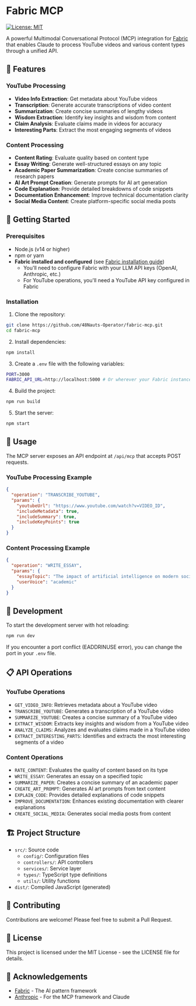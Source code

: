 # Fabric MCP

[![License: MIT](https://img.shields.io/badge/License-MIT-blue.svg)](https://opensource.org/licenses/MIT)

A powerful Multimodal Conversational Protocol (MCP) integration for [Fabric](https://github.com/danielmiessler/fabric) that enables Claude to process YouTube videos and various content types through a unified API.

## 🌟 Features

### YouTube Processing
- **Video Info Extraction**: Get metadata about YouTube videos
- **Transcription**: Generate accurate transcriptions of video content
- **Summarization**: Create concise summaries of lengthy videos
- **Wisdom Extraction**: Identify key insights and wisdom from content
- **Claim Analysis**: Evaluate claims made in videos for accuracy
- **Interesting Parts**: Extract the most engaging segments of videos

### Content Processing
- **Content Rating**: Evaluate quality based on content type
- **Essay Writing**: Generate well-structured essays on any topic
- **Academic Paper Summarization**: Create concise summaries of research papers
- **AI Art Prompt Creation**: Generate prompts for AI art generation
- **Code Explanation**: Provide detailed breakdowns of code snippets
- **Documentation Enhancement**: Improve technical documentation clarity
- **Social Media Content**: Create platform-specific social media posts

## 🚀 Getting Started

### Prerequisites
- Node.js (v14 or higher)
- npm or yarn
- **Fabric installed and configured** (see [Fabric installation guide](https://github.com/danielmiessler/fabric))
  - You'll need to configure Fabric with your LLM API keys (OpenAI, Anthropic, etc.)
  - For YouTube operations, you'll need a YouTube API key configured in Fabric

### Installation

1. Clone the repository:

```bash
git clone https://github.com/48Nauts-Operator/fabric-mcp.git
cd fabric-mcp
```

2. Install dependencies:

```bash
npm install
```

3. Create a `.env` file with the following variables:

```bash
PORT=3000
FABRIC_API_URL=http://localhost:5000 # Or wherever your Fabric instance is running
```

4. Build the project:

```bash
npm run build
```

5. Start the server:

```bash
npm start
```

## 📖 Usage

The MCP server exposes an API endpoint at `/api/mcp` that accepts POST requests.

### YouTube Processing Example

```json
{
  "operation": "TRANSCRIBE_YOUTUBE",
  "params": {
    "youtubeUrl": "https://www.youtube.com/watch?v=VIDEO_ID",
    "includeMetadata": true,
    "includeSummary": true,
    "includeKeyPoints": true
  }
}
```

### Content Processing Example

```json
{
  "operation": "WRITE_ESSAY",
  "params": {
    "essayTopic": "The impact of artificial intelligence on modern society",
    "userVoice": "academic"
  }
}
```

## 🔧 Development

To start the development server with hot reloading:

```bash
npm run dev
```

If you encounter a port conflict (EADDRINUSE error), you can change the port in your `.env` file.

## 📋 API Operations

### YouTube Operations
- `GET_VIDEO_INFO`: Retrieves metadata about a YouTube video
- `TRANSCRIBE_YOUTUBE`: Generates a transcription of a YouTube video
- `SUMMARIZE_YOUTUBE`: Creates a concise summary of a YouTube video
- `EXTRACT_WISDOM`: Extracts key insights and wisdom from a YouTube video
- `ANALYZE_CLAIMS`: Analyzes and evaluates claims made in a YouTube video
- `EXTRACT_INTERESTING_PARTS`: Identifies and extracts the most interesting segments of a video

### Content Operations
- `RATE_CONTENT`: Evaluates the quality of content based on its type
- `WRITE_ESSAY`: Generates an essay on a specified topic
- `SUMMARIZE_PAPER`: Creates a concise summary of an academic paper
- `CREATE_ART_PROMPT`: Generates AI art prompts from text content
- `EXPLAIN_CODE`: Provides detailed explanations of code snippets
- `IMPROVE_DOCUMENTATION`: Enhances existing documentation with clearer explanations
- `CREATE_SOCIAL_MEDIA`: Generates social media posts from content

## 🏗️ Project Structure

- `src/`: Source code
  - `config/`: Configuration files
  - `controllers/`: API controllers
  - `services/`: Service layer
  - `types/`: TypeScript type definitions
  - `utils/`: Utility functions
- `dist/`: Compiled JavaScript (generated)

## 🤝 Contributing

Contributions are welcome! Please feel free to submit a Pull Request.

## 📄 License

This project is licensed under the MIT License - see the LICENSE file for details.

## 🙏 Acknowledgements

- [Fabric](https://github.com/danielmiessler/fabric) - The AI pattern framework
- [Anthropic](https://www.anthropic.com/) - For the MCP framework and Claude 
